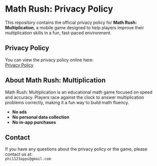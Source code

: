 # Math Rush: Privacy Policy

This repository contains the official privacy policy for **Math Rush: Multiplication**, a mobile game designed to help players improve their multiplication skills in a fun, fast-paced environment.

## Privacy Policy

You can view the privacy policy online here:  
[Privacy Policy](https://jsquales.github.io/math-rush-privacy/privacy_policy.html)

## About Math Rush: Multiplication

Math Rush: Multiplication is an educational math game focused on speed and accuracy. Players race against the clock to answer multiplication problems correctly, making it a fun way to build math fluency.

- **No ads**
- **No personal data collection**
- **No in-app purchases**

## Contact

If you have any questions about the privacy policy or the game, please contact us at:  
`phi1123apps@gmail.com`
